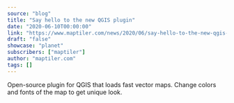 ```yaml
---
source: "blog"
title: "Say hello to the new QGIS plugin"
date: "2020-06-10T00:00:00"
link: "https://www.maptiler.com/news/2020/06/say-hello-to-the-new-qgis-plugin"
draft: "false"
showcase: "planet"
subscribers: ["maptiler"]
author: "maptiler.com"
tags: []
---
```


Open-source plugin for QGIS that loads fast vector maps. Change colors and fonts of the map to get unique look.
